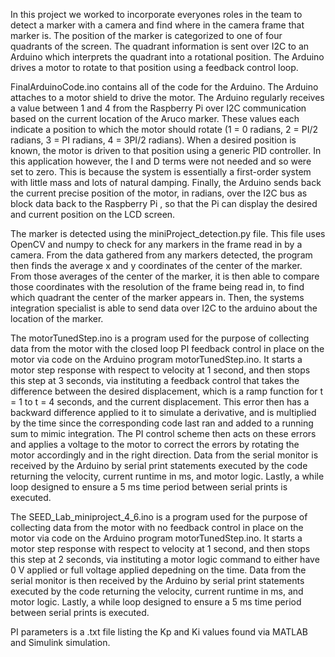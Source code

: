 In this project we worked to incorporate everyones roles in the team to detect a marker with a camera and find where in the camera frame that marker is.
The position of the marker is categorized to one of four quadrants of the screen. The quadrant information is sent over I2C to an Arduino which interprets the quadrant into a rotational position. The Arduino drives a motor to rotate to that position using a feedback control loop.

FinalArduinoCode.ino contains all of the code for the Arduino. The Arduino attaches to a motor shield to drive the motor. The Arduino regularly receives a value between 1 and 4 from the Raspberry Pi over I2C communication based on the current location of the Aruco marker. These values each indicate a position to which the motor should rotate (1 = 0 radians, 2 = PI/2 radians, 3 = PI radians, 4 = 3PI/2 radians). When a desired position is known, the motor is driven to that position using a generic PID controller. In this application however, the I and D terms were not needed and so were set to zero. This is because the system is essentially a first-order system with little mass and lots of natural damping. Finally, the Arduino sends back the current precise position of the motor, in radians, over the I2C bus as block data back to the Raspberry Pi , so that the Pi can display the desired and current position on the LCD screen.

The marker is detected using the miniProject_detection.py file. This file uses OpenCV and numpy to check for any markers in the frame read in by a camera. From the data gathered from any markers detected, the program then finds the average x and y coordinates of the center of the marker. From those averages of the center of the marker, it is then able to compare those coordinates with the resolution of the frame being read in, to find which quadrant the center of the marker appears in. Then, the systems integration specialist is able to send data over I2C to the arduino about the location of the marker.

The motorTunedStep.ino is a program used for the purpose of collecting data from the motor with the closed loop PI feedback control in place on the motor via code on the Arduino program motorTunedStep.ino. It starts a motor step response with respect to velocity at 1 second, and then stops this step at 3 seconds, via instituting a feedback control that takes the difference between the desired displacement, which is a ramp function for t = 1 to t = 4 seconds, and the current displacement. This error then has a backward difference applied to it to simulate a derivative, and is multiplied by the time since the corresponding code last ran and added to a running sum to mimic integration. The PI control scheme then acts on these errors and applies a voltage to the motor to correct the errors by rotating the motor accordingly and in the right direction. Data from the serial monitor is received by the Arduino by serial print statements executed by the code returning the velocity, current runtime in ms, and motor logic. Lastly, a while loop designed to ensure a 5 ms time period between serial prints is executed. 

The SEED_Lab_miniproject_4_6.ino is a program used for the purpose of collecting data from the motor with no feedback control in place on the motor via code on the Arduino program motorTunedStep.ino. It starts a motor step response with respect to velocity at 1 second, and then stops this step at 2 seconds, via instituting a motor logic command to either have 0 V applied or full voltage applied depedning on the time. Data from the serial monitor is then received by the Arduino by serial print statements executed by the code returning the velocity, current runtime in ms, and motor logic. Lastly, a while loop designed to ensure a 5 ms time period between serial prints is executed. 

PI parameters is a .txt file listing the Kp and Ki values found via MATLAB and Simulink simulation.
